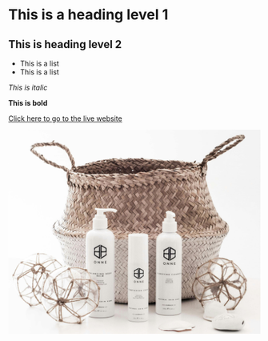 # This is a heading level 1
## This is heading level 2

- This is a list
- This is a list

*This is italic*

**This is bold**

[Click here to go to the live website](https://codershivi.github.io/itvedant_project/)

![image](Images/products/beauty.jpg)